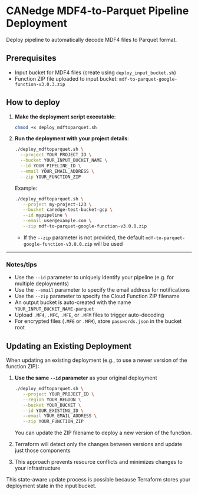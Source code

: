 # CANedge MDF4-to-Parquet Pipeline Deployment

Deploy pipeline to automatically decode MDF4 files to Parquet format.

## Prerequisites

- Input bucket for MDF4 files (create using `deploy_input_bucket.sh`)
- Function ZIP file uploaded to input bucket: `mdf-to-parquet-google-function-v3.0.3.zip`

## How to deploy

1. **Make the deployment script executable**:
   ```bash
   chmod +x deploy_mdftoparquet.sh
   ```

2. **Run the deployment with your project details**:
   ```bash
   ./deploy_mdftoparquet.sh \
     --project YOUR_PROJECT_ID \
     --bucket YOUR_INPUT_BUCKET_NAME \
     --id YOUR_PIPELINE_ID \
     --email YOUR_EMAIL_ADDRESS \
     --zip YOUR_FUNCTION_ZIP
   ```

   Example:
   ```bash
   ./deploy_mdftoparquet.sh \
      --project my-project-123 \
      --bucket canedge-test-bucket-gcp \
      --id mypipeline \
      --email user@example.com \
      --zip mdf-to-parquet-google-function-v3.0.0.zip
   ```
   
   - If the `--zip` parameter is not provided, the default `mdf-to-parquet-google-function-v3.0.0.zip` will be used

---------

### Notes/tips

- Use the `--id` parameter to uniquely identify your pipeline (e.g. for multiple deployments)
- Use the `--email` parameter to specify the email address for notifications
- Use the `--zip` parameter to specify the Cloud Function ZIP filename
- An output bucket is auto-created with the name `YOUR_INPUT_BUCKET_NAME-parquet`
- Upload `.MF4`, `.MFC`, `.MFE`, or `.MFM` files to trigger auto-decoding
- For encrypted files (`.MFE` or `.MFM`), store `passwords.json` in the bucket root


## Updating an Existing Deployment

When updating an existing deployment (e.g., to use a newer version of the function ZIP):

1. **Use the same `--id` parameter** as your original deployment
   ```bash
   ./deploy_mdftoparquet.sh \
      --project YOUR_PROJECT_ID \
      --region YOUR_REGION \
      --bucket YOUR_BUCKET \
      --id YOUR_EXISTING_ID \
      --email YOUR_EMAIL_ADDRESS \
      --zip YOUR_FUNCTION_ZIP
   ```
   
   You can update the ZIP filename to deploy a new version of the function.

2. Terraform will detect only the changes between versions and update just those components

3. This approach prevents resource conflicts and minimizes changes to your infrastructure

This state-aware update process is possible because Terraform stores your deployment state in the input bucket.
